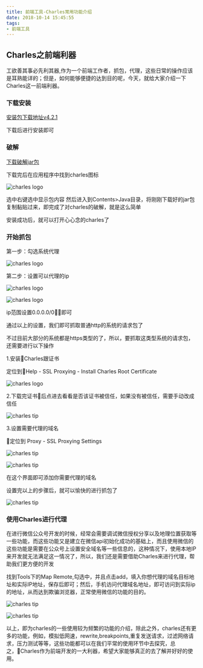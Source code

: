 ```yaml
---
title: 前端工具-Charles常用功能介绍
date: 2018-10-14 15:45:55
tags:
- 前端工具
---
```


## Charles之前端利器

工欲善其事必先利其器,作为一个前端工作者，抓包，代理，这些日常的操作应该是耳熟能详的；但是，如何能够便捷的达到目的呢，今天，就给大家介绍一下Charles这一前端利器。

### 下载安装

[安装包下载地址v4.2.1](http://cdn.meishakeji.com/static/charles/charles4.2.1.dmg)

下载后进行安装即可

### 破解
[下载破解jar包](http://cdn.meishakeji.com/static/charles/charles.jar)

下载完后在应用程序中找到charles图标

![charles logo](http://cdn.meishakeji.com/static/charles/logo.png)

选中右键选中显示包内容
然后进入到Contents>Java目录，将刚刚下载好的jar包复制黏贴过来，即完成了对charles的破解，就是这么简单

安装成功后，就可以打开心心念的charles了


### 开始抓包

第一步：勾选系统代理

![charles logo](http://cdn.meishakeji.com/static/charles/snip1.png)

第二步：设置可以代理的ip

![charles logo](http://cdn.meishakeji.com/static/charles/snip2.png)


![charles logo](http://cdn.meishakeji.com/static/charles/snip3.png)

ip范围设置0.0.0.0/0即可

通过以上的设置，我们即可抓取普通http的系统的请求包了

不过目前大部分的系统都是https类型的了，所以，要抓取这类型系统的请求包，还需要进行以下操作

1.安装Charles跟证书

定位到Help - SSL Proxying - Install Charles Root Certificate

![charles logo](http://cdn.meishakeji.com/static/charles/snip4.png)

2.下载完证书后点进去看看是否该证书被信任，如果没有被信任，需要手动改成信任

![charles tip](http://cdn.meishakeji.com/static/charles/snip5.png)

3.设置需要代理的域名

定位到 Proxy - SSL Proxying Settings

![charles tip](http://cdn.meishakeji.com/static/charles/snip7.png)

![charles tip](http://cdn.meishakeji.com/static/charles/snip8.png)

在这个界面即可添加你需要代理的域名

设置完以上的步骤后，就可以愉快的进行抓包了

![charles tip](http://cdn.meishakeji.com/static/charles/snip9.png)

### 使用Charles进行代理

在进行微信公众号开发的时候，经常会需要调试微信授权分享以及地理位置获取等一些功能，而这些功能又是建立在微信api初始化成功的基础上，而且使用微信的这些功能是需要在公众号上设置安全域名等一些信息的，这种情况下，使用本地IP来开发就无法满足这一情况了，所以，我们还是需要借助Charles来进行代理，帮助我们更方便的开发

找到Tools下的Map Remote,勾选中，并且点击add，填入你想代理的域名目标地址和实际IP地址，保存后即可；然后，手机访问代理域名地址，即可访问到实际ip的地址，从而达到欺骗浏览器，正常使用微信的功能的目的。

![charles tip](http://cdn.meishakeji.com/static/charles/snip10.png)

![charles tip](http://cdn.meishakeji.com/static/charles/snip11.png)

以上，即为charles的一些使用较为频繁的功能的介绍，除此之外，charles还有更多的功能，例如，模拟低网速，rewrite,breakpoints,重复发送请求，过滤网络请求，压力测试等等，这些功能都可以在我们平常的使用环节中去探究，总之，Charles作为前端开发的一大利器，希望大家能够真正的去了解并好好的使用。